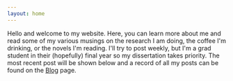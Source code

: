 ```yaml
---
layout: home
---
```


<!-- If you want to add more pages, make sure to add the .md file name to the _data/theme.yml file under "navigation_pages:" -->

Hello and welcome to my website. Here, you can learn more about me and read some of my various musings on the research I am doing, the coffee I'm drinking, or the novels I'm reading. I'll try to post weekly, but I'm a grad student in their (hopefully) final year so my dissertation takes priority. The most recent post will be shown below and a record of all my posts can be found on the [Blog](https://nphamilton.github.io/blog.html) page.